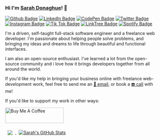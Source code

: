 ### Hi I'm <a href="https://sarahdonaghue.com" target="_blank">Sarah Donaghue</a>! 👋 

[![Github Badge](https://img.shields.io/badge/GitHub-FFFFFF?style=for-the-badge&logo=github&logoColor=black)](https://github.com/sarahdonaghue)
[![LinkedIn Badge](https://img.shields.io/badge/LinkedIn-0077B5?style=for-the-badge&logo=linkedin&logoColor=white)](https://linkedin.com/in/sarahdonaghue)
[![CodePen Badge](https://img.shields.io/badge/Codepen-000000?style=for-the-badge&logo=codepen&logoColor=white)](https://codepen.io/sarahdonaghue)
[![Twitter Badge](https://img.shields.io/badge/Twitter-1DA1F2?style=for-the-badge&logo=twitter&logoColor=white)](https://twitter.com/sarahmariesays)
[![Instagram Badge](https://img.shields.io/badge/Instagram-E4405F?style=for-the-badge&logo=instagram&logoColor=white)](https://instagram.com/sarahdonaghue)
[![Tik Tok Badge](https://img.shields.io/badge/TikTok-000000?style=for-the-badge&logo=tiktok&logoColor=white)](https://tiktok.com/@sarahdonaghue)
[![LinkTree Badge](https://img.shields.io/badge/linktree-39E09B?style=for-the-badge&logo=linktree&logoColor=white)](https://linktr.ee/sarahdonaghue)
[![Spotify Badge](https://img.shields.io/badge/Spotify-1ED760?&style=for-the-badge&logo=spotify&logoColor=white)](https://open.spotify.com/user/12135804377)



I'm a driven, self-taught full-stack software engineer and a freelance web developer. I'm passionate about helping people solve problems, and bringing my ideas and dreams to life through beautiful and functional interfaces. 

I am also an open-source enthusiast. I've learned a lot from the open-source community and i love how it brings developers together from all around the world. 

If you'd like my help in bringing your business online with freelance web-development work, feel free to send me an <a href = "mailto: sarah@sarahdonaghue.com">📧 email</a>, or book a <a href="https://calendly.com/sarahdonaghue" target="_blank">☎️ call</a> with me! 

If you'd like to support my work in other ways: 

<a href="https://www.buymeacoffee.com/sarahdonaghue" target="_blank"><img src="https://cdn.buymeacoffee.com/buttons/v2/default-violet.png" alt="Buy Me A Coffee" style="height: 50px !important;width: 190px !important;" ></a>

<a href="https://github.com/sarahdonaghue">
  <img align="center" style="margin:0.5rem" src="https://github-readme-stats.vercel.app/api/top-langs/?username=sarahdonaghue&hide=html,css&title_color=ffffff&text_color=c9cacc&icon_color=4AB197&bg_color=1A2B34" />
</a>

<a href="https://github.com/sarahdonaghue">
  <img align="center" style="margin:0.5rem" src="https://github-readme-stats.vercel.app/api?username=sarahdonaghue&show_icons=true&line_height=27&count_private=true&title_color=ffffff&text_color=c9cacc&icon_color=4AB097&bg_color=1A2B34" alt="Sarah's GitHub Stats" />
</a>
